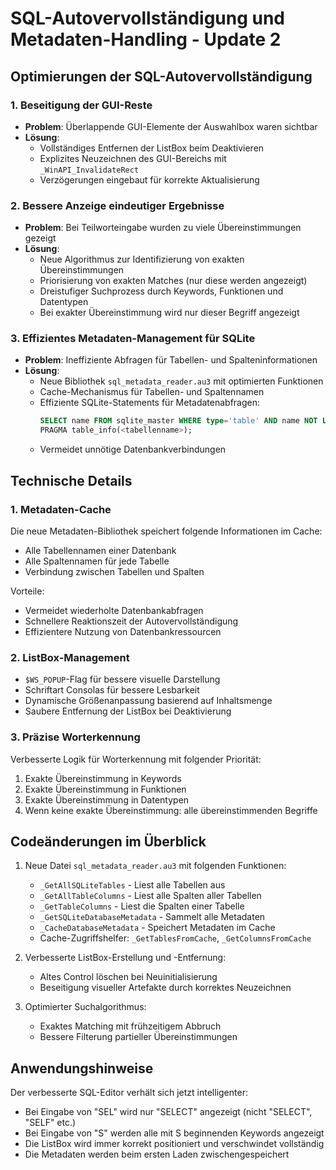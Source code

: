 # SQL-Autovervollständigung und Metadaten-Handling - Update 2

## Optimierungen der SQL-Autovervollständigung

### 1. Beseitigung der GUI-Reste

- **Problem**: Überlappende GUI-Elemente der Auswahlbox waren sichtbar
- **Lösung**: 
  - Vollständiges Entfernen der ListBox beim Deaktivieren
  - Explizites Neuzeichnen des GUI-Bereichs mit `_WinAPI_InvalidateRect`
  - Verzögerungen eingebaut für korrekte Aktualisierung

### 2. Bessere Anzeige eindeutiger Ergebnisse

- **Problem**: Bei Teilworteingabe wurden zu viele Übereinstimmungen gezeigt
- **Lösung**:
  - Neue Algorithmus zur Identifizierung von exakten Übereinstimmungen
  - Priorisierung von exakten Matches (nur diese werden angezeigt)
  - Dreistufiger Suchprozess durch Keywords, Funktionen und Datentypen
  - Bei exakter Übereinstimmung wird nur dieser Begriff angezeigt

### 3. Effizientes Metadaten-Management für SQLite

- **Problem**: Ineffiziente Abfragen für Tabellen- und Spalteninformationen
- **Lösung**:
  - Neue Bibliothek `sql_metadata_reader.au3` mit optimierten Funktionen
  - Cache-Mechanismus für Tabellen- und Spaltennamen
  - Effiziente SQLite-Statements für Metadatenabfragen:
    ```sql
    SELECT name FROM sqlite_master WHERE type='table' AND name NOT LIKE 'sqlite_%' ORDER BY name;
    PRAGMA table_info(<tabellenname>);
    ```
  - Vermeidet unnötige Datenbankverbindungen

## Technische Details

### 1. Metadaten-Cache

Die neue Metadaten-Bibliothek speichert folgende Informationen im Cache:
- Alle Tabellennamen einer Datenbank
- Alle Spaltennamen für jede Tabelle
- Verbindung zwischen Tabellen und Spalten

Vorteile:
- Vermeidet wiederholte Datenbankabfragen
- Schnellere Reaktionszeit der Autovervollständigung
- Effizientere Nutzung von Datenbankressourcen

### 2. ListBox-Management

- `$WS_POPUP`-Flag für bessere visuelle Darstellung
- Schriftart Consolas für bessere Lesbarkeit
- Dynamische Größenanpassung basierend auf Inhaltsmenge
- Saubere Entfernung der ListBox bei Deaktivierung

### 3. Präzise Worterkennung

Verbesserte Logik für Worterkennung mit folgender Priorität:
1. Exakte Übereinstimmung in Keywords
2. Exakte Übereinstimmung in Funktionen
3. Exakte Übereinstimmung in Datentypen
4. Wenn keine exakte Übereinstimmung: alle übereinstimmenden Begriffe

## Codeänderungen im Überblick

1. Neue Datei `sql_metadata_reader.au3` mit folgenden Funktionen:
   - `_GetAllSQLiteTables` - Liest alle Tabellen aus
   - `_GetAllTableColumns` - Liest alle Spalten aller Tabellen
   - `_GetTableColumns` - Liest die Spalten einer Tabelle
   - `_GetSQLiteDatabaseMetadata` - Sammelt alle Metadaten
   - `_CacheDatabaseMetadata` - Speichert Metadaten im Cache
   - Cache-Zugriffshelfer: `_GetTablesFromCache`, `_GetColumnsFromCache`

2. Verbesserte ListBox-Erstellung und -Entfernung:
   - Altes Control löschen bei Neuinitialisierung
   - Beseitigung visueller Artefakte durch korrektes Neuzeichnen

3. Optimierter Suchalgorithmus:
   - Exaktes Matching mit frühzeitigem Abbruch
   - Bessere Filterung partieller Übereinstimmungen

## Anwendungshinweise

Der verbesserte SQL-Editor verhält sich jetzt intelligenter:
- Bei Eingabe von "SEL" wird nur "SELECT" angezeigt (nicht "SELECT", "SELF" etc.)
- Bei Eingabe von "S" werden alle mit S beginnenden Keywords angezeigt
- Die ListBox wird immer korrekt positioniert und verschwindet vollständig
- Die Metadaten werden beim ersten Laden zwischengespeichert
